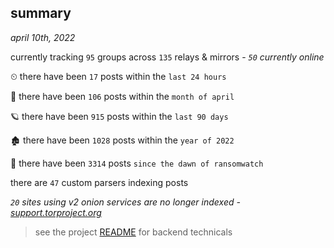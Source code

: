 
## summary
_april 10th, 2022_

currently tracking `95` groups across `135` relays & mirrors - _`50` currently online_

⏲ there have been `17` posts within the `last 24 hours`

🦈 there have been `106` posts within the `month of april`

🪐 there have been `915` posts within the `last 90 days`

🏚 there have been `1028` posts within the `year of 2022`

🦕 there have been `3314` posts `since the dawn of ransomwatch`

there are `47` custom parsers indexing posts

_`20` sites using v2 onion services are no longer indexed - [support.torproject.org](https://support.torproject.org/onionservices/v2-deprecation/)_

> see the project [README](https://github.com/thetanz/ransomwatch#ransomwatch--) for backend technicals
